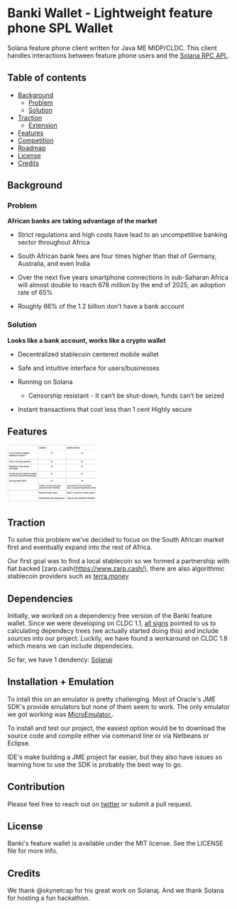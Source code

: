 # Banki Wallet - Lightweight feature phone SPL Wallet

Solana feature phone client written for Java ME MIDP/CLDC. This client handles interactions between feature phone users and the [Solana RPC API.](https://docs.solana.com/developing/clients/jsonrpc-api). 


## Table of contents

- [Background](#background)
    - [Problem](#problem)
    - [Solution](#solution)
- [Traction](#traction)
    - [Extension](#extension)
- [Features](#features)
- [Competition](#competition)
- [Roadmap](#roadmap)
- [License](#license)
- [Credits](#links)


## Background

### Problem

__African banks are taking advantage of the market__

- Strict regulations and high costs have lead to an uncompetitive banking sector throughout Africa

- South African bank fees are four times higher than that of Germany, Australia, and even India

- Over the next five years smartphone connections in sub-Saharan Africa will almost double to reach 678 million by the end of 2025, an adoption rate of 65%

- Roughly 66% of the 1.2 billion don’t have a bank account

### Solution

__Looks like a bank account, works like a crypto wallet__

- Decentralized stablecoin centered mobile wallet

- Safe and intuitive interface for users/businesses

- Running on Solana
    - Censorship resistant - It can’t be shut-down, funds can’t be seized

- Instant transactions that cost less than 1 cent
Highly secure


## Features

<img src="res/features.png" width="200">


## Traction

To solve this problem we’ve decided to focus on the South African market first and eventually expand into the rest of Africa.

Our first goal was to find a local stablecoin so we formed a partnership with fiat backed [zarp.cash(https://www.zarp.cash/), there are also algorithmic stablecoin providers such as [terra.money](https://www.terra.money/)


## Dependencies

Initially, we worked on a dependency free version of the Banki feature wallet. Since we were developing on CLDC 1.1, [all signs](https://stackoverflow.com/a/10152212) pointed to us to calculating dependecy trees (we actually started doing this) and include sources into our project. Luckily, we have found a workaround on CLDC 1.8 which means we can include dependecies. 

So far, we have 1 dendency: [Solanaj](https://github.com/skynetcapital/solanaj)


## Installation + Emulation

To intall this on an emulator is pretty challenging. Most of Oracle's JME SDK's provide emulators but none of them seem to work. The only emulator we got working was [MicroEmulator.](https://microemulator.soft112.com/).

To install and test our project, the easiest option would be to download the source code and compile either via command line or via Netbeans or Eclipse.

IDE's make building a JME project far easier, but they also have issues so learning how to use the SDK is probably the best way to go.


## Contribution

Please feel free to reach out on [twitter](https://twitter.com/bankiAfrica) or submit a pull request.

## License
Banki's feature wallet is available under the MIT license. See the LICENSE file for more info.

## Credits
We thank @skynetcap for his great work on Solanaj. And we thank Solana for hosting a fun hackathon.